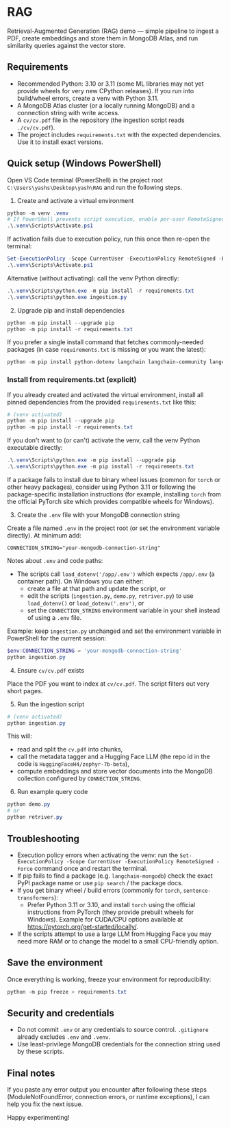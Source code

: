 # RAG
Retrieval-Augmented Generation (RAG) demo — simple pipeline to ingest a PDF, create embeddings
and store them in MongoDB Atlas, and run similarity queries against the vector store.

## Requirements

- Recommended Python: 3.10 or 3.11 (some ML libraries may not yet provide wheels for very new
	CPython releases). If you run into build/wheel errors, create a venv with Python 3.11.
- A MongoDB Atlas cluster (or a locally running MongoDB) and a connection string with write access.
- A `cv/cv.pdf` file in the repository (the ingestion script reads `./cv/cv.pdf`).
- The project includes `requirements.txt` with the expected dependencies. Use it to install exact
	versions.

## Quick setup (Windows PowerShell)
Open VS Code terminal (PowerShell) in the project root `C:\Users\yashs\Desktop\yash\RAG` and run the following steps.

1. Create and activate a virtual environment

```powershell
python -m venv .venv
# If PowerShell prevents script execution, enable per-user RemoteSigned once (see troubleshooting)
.\.venv\Scripts\Activate.ps1
```

If activation fails due to execution policy, run this once then re-open the terminal:

```powershell
Set-ExecutionPolicy -Scope CurrentUser -ExecutionPolicy RemoteSigned -Force
.\.venv\Scripts\Activate.ps1
```

Alternative (without activating): call the venv Python directly:

```powershell
.\.venv\Scripts\python.exe -m pip install -r requirements.txt
.\.venv\Scripts\python.exe ingestion.py
```

2. Upgrade pip and install dependencies

```powershell
python -m pip install --upgrade pip
python -m pip install -r requirements.txt
```

If you prefer a single install command that fetches commonly-needed packages (in case `requirements.txt`
is missing or you want the latest):

```powershell
python -m pip install python-dotenv langchain langchain-community langchain-mongodb pymongo sentence-transformers transformers huggingface-hub pypdf
```

### Install from requirements.txt (explicit)

If you already created and activated the virtual environment, install all pinned dependencies from the
provided `requirements.txt` like this:

```powershell
# (venv activated)
python -m pip install --upgrade pip
python -m pip install -r requirements.txt
```

If you don't want to (or can't) activate the venv, call the venv Python executable directly:

```powershell
.\.venv\Scripts\python.exe -m pip install --upgrade pip
.\.venv\Scripts\python.exe -m pip install -r requirements.txt
```

If a package fails to install due to binary wheel issues (common for `torch` or other heavy packages),
consider using Python 3.11 or following the package-specific installation instructions (for example,
installing `torch` from the official PyTorch site which provides compatible wheels for Windows).

3. Create the `.env` file with your MongoDB connection string

Create a file named `.env` in the project root (or set the environment variable directly). At minimum add:

```text
CONNECTION_STRING="your-mongodb-connection-string"
```

Notes about `.env` and code paths:
- The scripts call `load_dotenv('/app/.env')` which expects `/app/.env` (a container path). On Windows you can either:
	- create a file at that path and update the script, or
	- edit the scripts (`ingestion.py`, `demo.py`, `retriver.py`) to use `load_dotenv()` or `load_dotenv('.env')`, or
	- set the `CONNECTION_STRING` environment variable in your shell instead of using a `.env` file.

Example: keep `ingestion.py` unchanged and set the environment variable in PowerShell for the current session:

```powershell
$env:CONNECTION_STRING = 'your-mongodb-connection-string'
python ingestion.py
```

4. Ensure `cv/cv.pdf` exists

Place the PDF you want to index at `cv/cv.pdf`. The script filters out very short pages.

5. Run the ingestion script

```powershell
# (venv activated)
python ingestion.py
```

This will:
- read and split the `cv.pdf` into chunks,
- call the metadata tagger and a Hugging Face LLM (the repo id in the code is `HuggingFaceH4/zephyr-7b-beta`),
- compute embeddings and store vector documents into the MongoDB collection configured by `CONNECTION_STRING`.

6. Run example query code

```powershell
python demo.py
# or
python retriver.py
```

## Troubleshooting

- Execution policy errors when activating the venv: run the `Set-ExecutionPolicy -Scope CurrentUser -ExecutionPolicy RemoteSigned -Force` command once and restart the terminal.
- If pip fails to find a package (e.g. `langchain-mongodb`) check the exact PyPI package name or use `pip search` / the package docs.
- If you get binary wheel / build errors (commonly for `torch`, `sentence-transformers`):
	- Prefer Python 3.11 or 3.10, and install `torch` using the official instructions from PyTorch (they provide prebuilt wheels for Windows). Example for CUDA/CPU options available at https://pytorch.org/get-started/locally/.
- If the scripts attempt to use a large LLM from Hugging Face you may need more RAM or to change the model to a small CPU-friendly option.

## Save the environment

Once everything is working, freeze your environment for reproducibility:

```powershell
python -m pip freeze > requirements.txt
```

## Security and credentials

- Do not commit `.env` or any credentials to source control. `.gitignore` already excludes `.env` and `.venv`.
- Use least-privilege MongoDB credentials for the connection string used by these scripts.

## Final notes

If you paste any error output you encounter after following these steps (ModuleNotFoundError, connection errors, or runtime exceptions), I can help you fix the next issue.

Happy experimenting!

